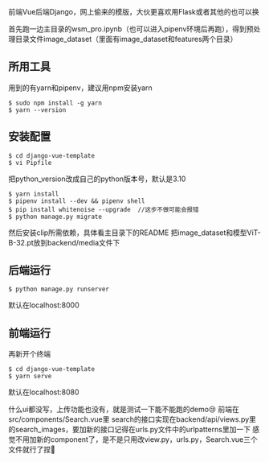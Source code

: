 前端Vue后端Django，网上偷来的模版，大伙更喜欢用Flask或者其他的也可以换

首先跑一边主目录的wsm_pro.ipynb（也可以进入pipenv环境后再跑），得到预处理目录文件image_dataset（里面有image_dataset和features两个目录）


## 所用工具
用到的有yarn和pipenv，建议用npm安装yarn
```
$ sudo npm install -g yarn
$ yarn --version
```

## 安装配置

```
$ cd django-vue-template
$ vi Pipfile
```
把python_version改成自己的python版本号，默认是3.10
```
$ yarn install
$ pipenv install --dev && pipenv shell
$ pip install whitenoise --upgrade  //这步不做可能会报错
$ python manage.py migrate
```
然后安装clip所需依赖，具体看主目录下的README
把image_dataset和模型ViT-B-32.pt放到backend/media文件下


## 后端运行

```
$ python manage.py runserver
```
默认在localhost:8000

## 前端运行
再新开个终端
```
$ cd django-vue-template
$ yarn serve
```
默认在localhost:8080

什么ui都没写，上传功能也没有，就是测试一下能不能跑的demo😢
前端在src/components/Search.vue里
search的接口实现在backend/api/views.py里的search_images，要加新的接口记得在urls.py文件中的urlpatterns里加一下
感觉不用加新的component了，是不是只用改view.py，urls.py，Search.vue三个文件就行了捏🤔
